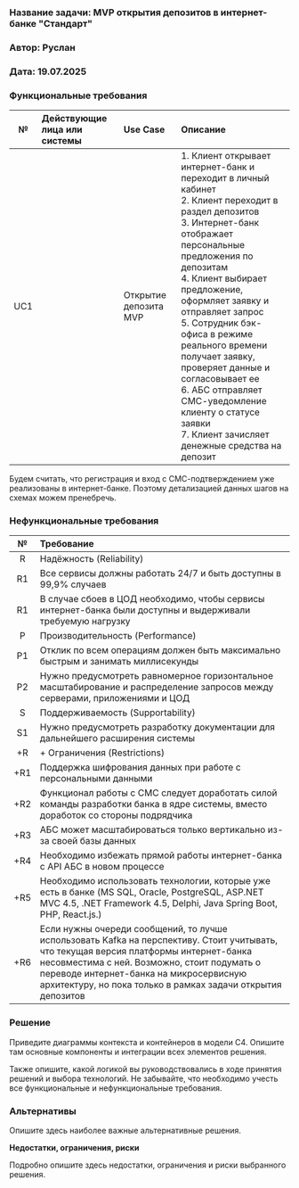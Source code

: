 ### <a name="_b7urdng99y53"></a>**Название задачи:** MVP открытия депозитов в интернет-банке "Стандарт"
### <a name="_hjk0fkfyohdk"></a>**Автор:** Руслан
### <a name="_uanumrh8zrui"></a>**Дата:** 19.07.2025
### <a name="_3bfxc9a45514"></a>**Функциональные требования**

|**№**|**Действующие лица или системы**|**Use Case**|**Описание**|
| :-: | :- | :- | :- |
|UC1||Открытие депозита MVP|1. Клиент открывает интернет-банк и переходит в личный кабинет<br>2. Клиент переходит в раздел депозитов<br>3. Интернет-банк отображает персональные предложения по депозитам<br>4. Клиент выбирает предложение, оформляет заявку и отправляет запрос<br>5. Сотрудник бэк-офиса в режиме реального времени получает заявку, проверяет данные и согласовывает  ее<br>6. АБС отправляет СМС-уведомление клиенту о статусе заявки<br>7. Клиент зачисляет денежные средства на депозит|

Будем считать, что регистрация и вход с СМС-подтверждением уже реализованы в интернет-банке. Поэтому детализацией данных шагов на схемах можем пренебречь.

### <a name="_u8xz25hbrgql"></a>**Нефункциональные требования**

|**№**|**Требование**|
| :-: | :- |
| R   | Надёжность (Reliability)           |
| R1    | Все сервисы должны работать 24/7 и быть доступны в 99,9% случаев |              
| R1    | В случае сбоев в ЦОД необходимо, чтобы сервисы интернет-банка были доступны и выдерживали требуемую нагрузку |              
| P   | Производительность (Performance)   |
| P1    | Отклик по всем операциям должен быть максимально быстрым и занимать миллисекунды | 
| P2    | Нужно предусмотреть равномерное горизонтальное масштабирование и распределение запросов между серверами, приложениями и ЦОД |
| S   | Поддерживаемость (Supportability)  |              
| S1    | Нужно предусмотреть разработку документации для дальнейшего расширения системы                                |              
| +R  | + Ограничения (Restrictions)       |   
| +R1    | Поддержка шифрования данных при работе с персональными данными |    
| +R2    | Функционал работы с СМС следует доработать силой команды разработки банка в ядре системы, вместо доработок со стороны подрядчика |              
| +R3    | АБС может масштабироваться только вертикально из-за своей базы данных |              
| +R4    | Необходимо избежать прямой работы интернет-банка с API АБС в новом процессе |
| +R5    | Необходимо использовать технологии, которые уже есть в банке (MS SQL, Oracle, PostgreSQL, ASP.NET MVC 4.5, .NET Framework 4.5, Delphi, Java Spring Boot, PHP, React.js.) | 
| +R6    | Если нужны очереди сообщений, то лучше использовать Kafka на перспективу. Стоит учитывать, что текущая версия платформы интернет-банка несовместима с ней. Возможно, стоит подумать о переводе интернет-банка на микросервисную архитектуру, но пока только в рамках задачи открытия депозитов |     

### <a name="_qmphm5d6rvi3"></a>**Решение**
Приведите диаграммы контекста и контейнеров в модели C4. Опишите там основные компоненты и интеграции всех элементов решения. 

Также опишите, какой логикой вы руководствовались в ходе принятия решений и выбора технологий. Не забывайте, что необходимо учесть все функциональные и нефункциональные требования.
### <a name="_bjrr7veeh80c"></a>**Альтернативы**
Опишите здесь наиболее важные альтернативные решения.

**Недостатки, ограничения, риски**

Подробно опишите здесь недостатки, ограничения и риски выбранного решения.

